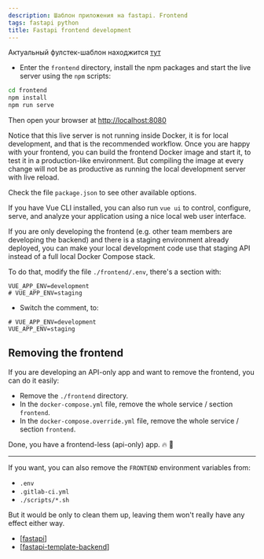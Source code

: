 ```yaml
---
description: Шаблон приложения на fastapi. Frontend
tags: fastapi python
title: Fastapi frontend development
---
```

Актуальный фулстек-шаблон находжится [тут](https://github.com/tiangolo/full-stack-fastapi-template)

* Enter the `frontend` directory, install the npm packages and start the live server using the `npm` scripts:

```bash
cd frontend
npm install
npm run serve
```

Then open your browser at [http://localhost:8080](http://localhost:8080)

Notice that this live server is not running inside Docker, it is for local development, and that is the recommended workflow. Once you are happy with your frontend, you can build the frontend Docker image and start it, to test it in a production-like environment. But compiling the image at every change will not be as productive as running the local development server with live reload.

Check the file `package.json` to see other available options.

If you have Vue CLI installed, you can also run `vue ui` to control, configure, serve, and analyze your application using a nice local web user interface.

If you are only developing the frontend (e.g. other team members are developing the backend) and there is a staging environment already deployed, you can make your local development code use that staging API instead of a full local Docker Compose stack.

To do that, modify the file `./frontend/.env`, there's a section with:

```console
VUE_APP_ENV=development
# VUE_APP_ENV=staging
```

* Switch the comment, to:

```console
# VUE_APP_ENV=development
VUE_APP_ENV=staging
```

## Removing the frontend

If you are developing an API-only app and want to remove the frontend, you can do it easily:

* Remove the `./frontend` directory.
* In the `docker-compose.yml` file, remove the whole service / section `frontend`.
* In the `docker-compose.override.yml` file, remove the whole service / section `frontend`.

Done, you have a frontend-less (api-only) app. 🔥 🚀

---

If you want, you can also remove the `FRONTEND` environment variables from:

* `.env`
* `.gitlab-ci.yml`
* `./scripts/*.sh`

But it would be only to clean them up, leaving them won't really have any effect either way.

* [[fastapi]]
* [[fastapi-template-backend]]

[//begin]: # "Autogenerated link references for markdown compatibility"
[fastapi]: fastapi "Fastapi"
[fastapi-template-backend]: fastapi-template-backend "Fastapi template backend"
[//end]: # "Autogenerated link references"